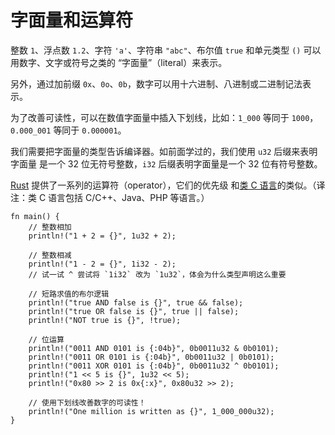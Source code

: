 # 字面量和运算符

整数 `1`、浮点数 `1.2`、字符 `'a'`、字符串 `"abc"`、布尔值 `true` 和单元类型
 `()` 可以用数字、文字或符号之类的 “字面量”（literal）来表示。

另外，通过加前缀 `0x`、`0o`、`0b`，数字可以用十六进制、八进制或二进制记法表示。

为了改善可读性，可以在数值字面量中插入下划线，比如：`1_000` 等同于 `1000`，
`0.000_001` 等同于 `0.000001`。

我们需要把字面量的类型告诉编译器。如前面学过的，我们使用 `u32` 后缀来表明字面量
是一个 32 位无符号整数，`i32` 后缀表明字面量是一个 32 位有符号整数。

[Rust][rust op-prec] 提供了一系列的运算符（operator），它们的优先级
和[类 C 语言][op-prec]的类似。（译注：类 C 语言包括 C/C++、Java、PHP 等语言。）

```rust,editable
fn main() {
    // 整数相加
    println!("1 + 2 = {}", 1u32 + 2);

    // 整数相减
    println!("1 - 2 = {}", 1i32 - 2);
    // 试一试 ^ 尝试将 `1i32` 改为 `1u32`，体会为什么类型声明这么重要

    // 短路求值的布尔逻辑
    println!("true AND false is {}", true && false);
    println!("true OR false is {}", true || false);
    println!("NOT true is {}", !true);

    // 位运算
    println!("0011 AND 0101 is {:04b}", 0b0011u32 & 0b0101);
    println!("0011 OR 0101 is {:04b}", 0b0011u32 | 0b0101);
    println!("0011 XOR 0101 is {:04b}", 0b0011u32 ^ 0b0101);
    println!("1 << 5 is {}", 1u32 << 5);
    println!("0x80 >> 2 is 0x{:x}", 0x80u32 >> 2);

    // 使用下划线改善数字的可读性！
    println!("One million is written as {}", 1_000_000u32);
}
```

[rust op-prec]: http://doc.rust-lang.org/reference.html#operator-precedence
[op-prec]: https://en.wikipedia.org/wiki/Operator_precedence#Programming_languages
